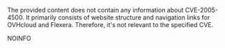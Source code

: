 The provided content does not contain any information about CVE-2005-4500. It primarily consists of website structure and navigation links for OVHcloud and Flexera. Therefore, it's not relevant to the specified CVE.

NOINFO